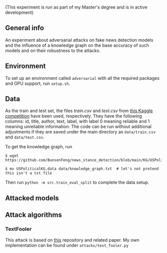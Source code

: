 (This experiment is run as part of my Master's degree and is in active development)

## General info

An experiment about adversarial attacks on fake news detection models and the influence
of a knowledge graph on the base accuracy of such models and on their robustness to
the attacks.

## Environment

To set up an environment called `adversarial` with all the required packages and 
GPU support, run `setup.sh`.

## Data

As the train and test set, the files *train.csv* and *test.csv* from
[this Kaggle competition](https://www.kaggle.com/competitions/fake-news/data) have been 
used, respectively. They have  the following columns: id, title, author, text, label, 
with label 0 meaning  reliable and 1 meaning unreliable information. The code can be 
run without additional adjustments if they are saved under the main directory as 
`data/train.csv` and `data/test.csv`.


To get the knowledge graph, run

```
$ wget https://github.com/BunsenFeng/news_stance_detection/blob/main/KG/USPoliticalKG.data

$ mv USPoliticalKG.data data/knowledge_graph.txt  # let's not pretend this isn't a txt file
```

Then run `python -m src.train_eval_split` to complete the data setup.


## Attacked models

## Attack algorithms

### TextFooler

This attack is based on [this](https://github.com/jind11/TextFooler?fbclid=IwAR1PyCLr8kNDfQi8MKGhujfxG2iYCQKbs6NleA8vfkx5ATosiAI0VABHw28)
repository and related paper. My own implementation can be found under 
`attacks/text_fooler.py`
